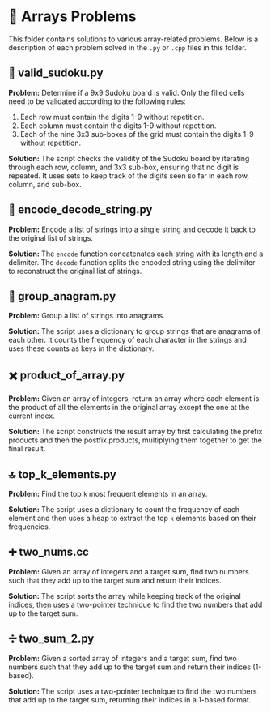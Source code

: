 # 🌟 Arrays Problems

This folder contains solutions to various array-related problems. Below is a description of each problem solved in the `.py` or `.cpp` files in this folder.

## 🧩 valid_sudoku.py

**Problem:** Determine if a 9x9 Sudoku board is valid. Only the filled cells need to be validated according to the following rules:
1. Each row must contain the digits 1-9 without repetition.
2. Each column must contain the digits 1-9 without repetition.
3. Each of the nine 3x3 sub-boxes of the grid must contain the digits 1-9 without repetition.

**Solution:** The script checks the validity of the Sudoku board by iterating through each row, column, and 3x3 sub-box, ensuring that no digit is repeated. It uses sets to keep track of the digits seen so far in each row, column, and sub-box.

## 🔐 encode_decode_string.py

**Problem:** Encode a list of strings into a single string and decode it back to the original list of strings.

**Solution:** The `encode` function concatenates each string with its length and a delimiter. The `decode` function splits the encoded string using the delimiter to reconstruct the original list of strings.

## 🔄 group_anagram.py

**Problem:** Group a list of strings into anagrams.

**Solution:** The script uses a dictionary to group strings that are anagrams of each other. It counts the frequency of each character in the strings and uses these counts as keys in the dictionary.

## ✖️ product_of_array.py

**Problem:** Given an array of integers, return an array where each element is the product of all the elements in the original array except the one at the current index.

**Solution:** The script constructs the result array by first calculating the prefix products and then the postfix products, multiplying them together to get the final result.

## 🔝 top_k_elements.py

**Problem:** Find the top `k` most frequent elements in an array.

**Solution:** The script uses a dictionary to count the frequency of each element and then uses a heap to extract the top `k` elements based on their frequencies.

## ➕ two_nums.cc

**Problem:** Given an array of integers and a target sum, find two numbers such that they add up to the target sum and return their indices.

**Solution:** The script sorts the array while keeping track of the original indices, then uses a two-pointer technique to find the two numbers that add up to the target sum.

## ➗ two_sum_2.py

**Problem:** Given a sorted array of integers and a target sum, find two numbers such that they add up to the target sum and return their indices (1-based).

**Solution:** The script uses a two-pointer technique to find the two numbers that add up to the target sum, returning their indices in a 1-based format.
